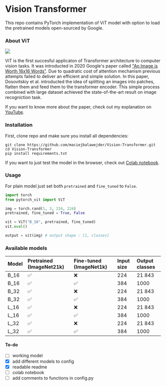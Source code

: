 # Vision Transformer 
This repo contains PyTorch implementation of ViT model with option to load the pretrained models open-sourced by Google.

### About ViT

![](https://github.com/maciejbalawejder/Vision-Transformer/blob/main/images/architecture.gif)

ViT is the first succesful applicaton of Transformer architecture to computer vision tasks. It was introducted in 2020 Google's paper called ["An Image is Worth 16x16 Words"](https://arxiv.org/abs/2010.11929). Due to quadratic cost of attention mechanism previous attempts failed to deliver an efficient and simple solution. 
In this paper, Dosovitskiy et al. introducted the idea of splitting an images into patches, flatten them and feed them to the transformer encoder. This simple process combined with large dataset achieved the state-of-the-art result on image recogniction task.

If you want to know more about the paper, check out my explanation on [YouTube](https://www.youtube.com/watch?v=D5Ot7VBgPh4&t=5s).

### Installation
First, clone repo and make sure you install all dependencies:

``` 
git clone https://github.com/maciejbalawejder/Vision-Transformer.git
cd Vision-Transformer
pip install requirements.txt
```

If you want to just test the model in the browser, check out [Colab notebook]().

### Usage
For plain model just set both `pretrained` and `fine_tuned` to `False`.
```python
import torch
from pytorch_vit import ViT

img = torch.rand(1, 3, 224, 224)
pretrained, fine_tuned = True, False

vit = ViT("B_16", pretrained, fine_tuned) 
vit.eval()

output = vit(img) # output shape : [1, classes]

```

### Available models
|  Model   | Pretrained (ImageNet21k) |  Fine-tuned (ImageNet1k)  | Input size | Output classes |
| :------- | :-------                |                 :------- | :-------   | :-------       |
| B_16  | ✅ | ❌ | 224 | 21 843 |
| B_16  | ✅ | ✅ | 384 | 1000   |
| B_32  | ✅ | ❌ | 224 | 21 843 |
| B_32  | ✅ | ✅ | 384 | 1000   |
| L_16  | ✅ | ❌ | 224 | 21 843 |
| L_16  | ✅ | ✅ | 384 | 1000   |
| L_32  | ✅ | ❌ | 224 | 21 843 |
| L_32  | ✅ | ✅ | 384 | 1000   |


#### To-do
- [ ] working model
- [x] add different models to config
- [x] readable readme
- [ ] colab notebook 
- [ ] add comments to functions in config.py
